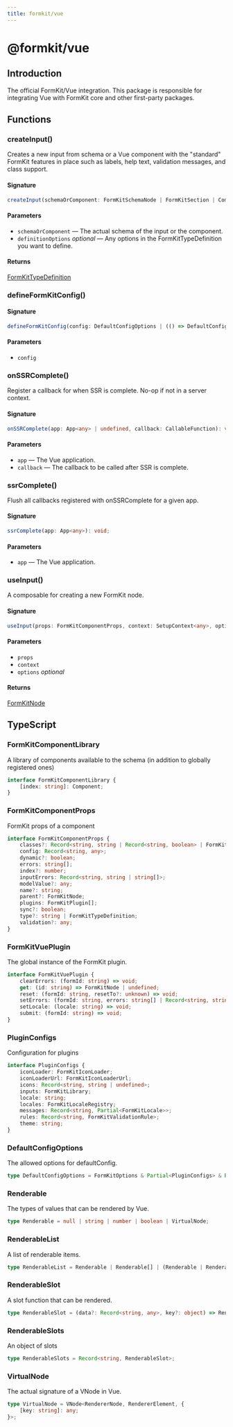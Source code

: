 ```yaml
---
title: formkit/vue
---
```


# @formkit/vue

<page-toc></page-toc>

## Introduction

The official FormKit/Vue integration. This package is responsible for integrating Vue with FormKit core and other first-party packages.

## Functions

### createInput()

Creates a new input from schema or a Vue component with the "standard" FormKit features in place such as labels, help text, validation messages, and class support.

#### Signature

<client-only>

```typescript
createInput(schemaOrComponent: FormKitSchemaNode | FormKitSection | Component, definitionOptions?: Partial<FormKitTypeDefinition>): FormKitTypeDefinition;
```

</client-only>

#### Parameters

- `schemaOrComponent` — The actual schema of the input or the component.
- `definitionOptions` *optional* — Any options in the FormKitTypeDefinition you want to define.

#### Returns

 [FormKitTypeDefinition](/api-reference/formkit-core#formkittypedefinition)

### defineFormKitConfig()

#### Signature

<client-only>

```typescript
defineFormKitConfig(config: DefaultConfigOptions | (() => DefaultConfigOptions)): () => DefaultConfigOptions;
```

</client-only>

#### Parameters

- `config`

### onSSRComplete()

Register a callback for when SSR is complete. No-op if not in a server context.

#### Signature

<client-only>

```typescript
onSSRComplete(app: App<any> | undefined, callback: CallableFunction): void;
```

</client-only>

#### Parameters

- `app` — The Vue application.
- `callback` — The callback to be called after SSR is complete.

### ssrComplete()

Flush all callbacks registered with onSSRComplete for a given app.

#### Signature

<client-only>

```typescript
ssrComplete(app: App<any>): void;
```

</client-only>

#### Parameters

- `app` — The Vue application.

### useInput()

A composable for creating a new FormKit node.

#### Signature

<client-only>

```typescript
useInput(props: FormKitComponentProps, context: SetupContext<any>, options?: FormKitOptions): FormKitNode;
```

</client-only>

#### Parameters

- `props`
- `context`
- `options` *optional*

#### Returns

 [FormKitNode](/api-reference/formkit-core#formkitnode)

## TypeScript

### FormKitComponentLibrary

A library of components available to the schema (in addition to globally registered ones)

<client-only>

```typescript
interface FormKitComponentLibrary {
    [index: string]: Component;
}
```

</client-only>

### FormKitComponentProps

FormKit props of a component

<client-only>

```typescript
interface FormKitComponentProps {
    classes?: Record<string, string | Record<string, boolean> | FormKitClasses>;
    config: Record<string, any>;
    dynamic?: boolean;
    errors: string[];
    index?: number;
    inputErrors: Record<string, string | string[]>;
    modelValue?: any;
    name?: string;
    parent?: FormKitNode;
    plugins: FormKitPlugin[];
    sync?: boolean;
    type?: string | FormKitTypeDefinition;
    validation?: any;
}
```

</client-only>

### FormKitVuePlugin

The global instance of the FormKit plugin.

<client-only>

```typescript
interface FormKitVuePlugin {
    clearErrors: (formId: string) => void;
    get: (id: string) => FormKitNode | undefined;
    reset: (formId: string, resetTo?: unknown) => void;
    setErrors: (formId: string, errors: string[] | Record<string, string | string[]>, inputErrors?: string[] | Record<string, string | string[]>) => void;
    setLocale: (locale: string) => void;
    submit: (formId: string) => void;
}
```

</client-only>

### PluginConfigs

Configuration for plugins

<client-only>

```typescript
interface PluginConfigs {
    iconLoader: FormKitIconLoader;
    iconLoaderUrl: FormKitIconLoaderUrl;
    icons: Record<string, string | undefined>;
    inputs: FormKitLibrary;
    locale: string;
    locales: FormKitLocaleRegistry;
    messages: Record<string, Partial<FormKitLocale>>;
    rules: Record<string, FormKitValidationRule>;
    theme: string;
}
```

</client-only>

### DefaultConfigOptions

The allowed options for defaultConfig.

<client-only>

```typescript
type DefaultConfigOptions = FormKitOptions & Partial<PluginConfigs> & Record<string, unknown>;
```

</client-only>

### Renderable

The types of values that can be rendered by Vue.

<client-only>

```typescript
type Renderable = null | string | number | boolean | VirtualNode;
```

</client-only>

### RenderableList

A list of renderable items.

<client-only>

```typescript
type RenderableList = Renderable | Renderable[] | (Renderable | Renderable[])[];
```

</client-only>

### RenderableSlot

A slot function that can be rendered.

<client-only>

```typescript
type RenderableSlot = (data?: Record<string, any>, key?: object) => RenderableList;
```

</client-only>

### RenderableSlots

An object of slots

<client-only>

```typescript
type RenderableSlots = Record<string, RenderableSlot>;
```

</client-only>

### VirtualNode

The actual signature of a VNode in Vue.

<client-only>

```typescript
type VirtualNode = VNode<RendererNode, RendererElement, {
    [key: string]: any;
}>;
```

</client-only>